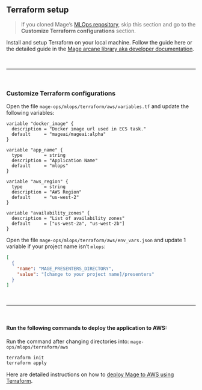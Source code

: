 ## Terraform setup

> If you cloned Mage’s [MLOps repository](https://github.com/mage-ai/mlops), 
> skip this section and go to the **Customize Terraform configurations** section.


Install and setup Terraform on your local machine.
Follow the guide here or the detailed guide in the 
[Mage arcane library aka developer documentation](https://docs.mage.ai/production/deploying-to-cloud/using-terraform).

<br />

---

<br />


### Customize Terraform configurations

Open the file `mage-ops/mlops/terraform/aws/variables.tf` and update the following variables:

```hcl
variable "docker_image" {
  description = "Docker image url used in ECS task."
  default     = "mageai/mageai:alpha"
}

variable "app_name" {
  type        = string
  description = "Application Name"
  default     = "mlops"
}

variable "aws_region" {
  type        = string
  description = "AWS Region"
  default     = "us-west-2"
}

variable "availability_zones" {
  description = "List of availability zones"
  default     = ["us-west-2a", "us-west-2b"]
}
```

Open the file `mage-ops/mlops/terraform/aws/env_vars.json` and update 1 variable
if your project name isn’t `mlops`:

```json
[
  {
    "name": "MAGE_PRESENTERS_DIRECTORY",
    "value": "[change to your project name]/presenters"
  }
]
```

<br />

---

<br />

#### Run the following commands to deploy the application to AWS:

Run the command after changing directories into: `mage-ops/mlops/terraform/aws`

```bash
terraform init
terraform apply
```

Here are detailed instructions on how to
[deploy Mage to AWS using Terraform](https://docs.mage.ai/production/deploying-to-cloud/aws/setup).

